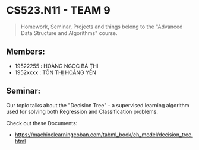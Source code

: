 # CS523.N11 - TEAM 9
>Homework, Seminar, Projects and things belong to the "Advanced Data Structure and Algorithms" course.

## Members:
  - 19522255  : HOÀNG NGỌC BÁ THI
  - 1952xxxx  : TÔN THỊ HOÀNG YẾN

## Seminar:
  Our topic talks about the "Decision Tree" - a supervised learning algorithm used for solving both Regression and Classification problems.
  
  Check out these Documents:
  - https://machinelearningcoban.com/tabml_book/ch_model/decision_tree.html
